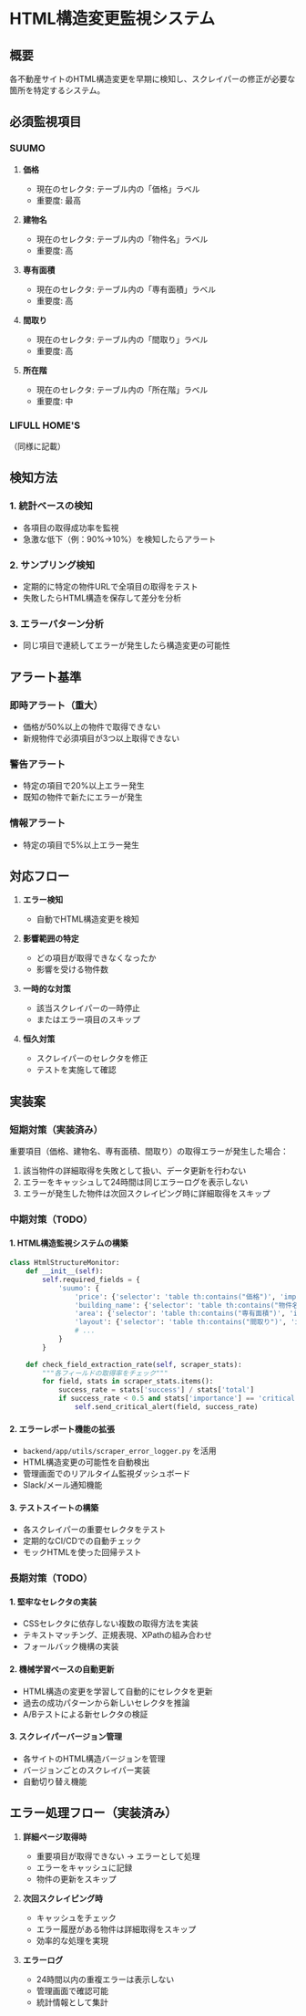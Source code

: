 # HTML構造変更監視システム

## 概要

各不動産サイトのHTML構造変更を早期に検知し、スクレイパーの修正が必要な箇所を特定するシステム。

## 必須監視項目

### SUUMO
1. **価格**
   - 現在のセレクタ: テーブル内の「価格」ラベル
   - 重要度: 最高
   
2. **建物名**
   - 現在のセレクタ: テーブル内の「物件名」ラベル
   - 重要度: 高
   
3. **専有面積**
   - 現在のセレクタ: テーブル内の「専有面積」ラベル
   - 重要度: 高
   
4. **間取り**
   - 現在のセレクタ: テーブル内の「間取り」ラベル
   - 重要度: 高
   
5. **所在階**
   - 現在のセレクタ: テーブル内の「所在階」ラベル
   - 重要度: 中

### LIFULL HOME'S
（同様に記載）

## 検知方法

### 1. 統計ベースの検知
- 各項目の取得成功率を監視
- 急激な低下（例：90%→10%）を検知したらアラート

### 2. サンプリング検知
- 定期的に特定の物件URLで全項目の取得をテスト
- 失敗したらHTML構造を保存して差分を分析

### 3. エラーパターン分析
- 同じ項目で連続してエラーが発生したら構造変更の可能性

## アラート基準

### 即時アラート（重大）
- 価格が50%以上の物件で取得できない
- 新規物件で必須項目が3つ以上取得できない

### 警告アラート
- 特定の項目で20%以上エラー発生
- 既知の物件で新たにエラーが発生

### 情報アラート
- 特定の項目で5%以上エラー発生

## 対応フロー

1. **エラー検知**
   - 自動でHTML構造変更を検知

2. **影響範囲の特定**
   - どの項目が取得できなくなったか
   - 影響を受ける物件数

3. **一時的な対策**
   - 該当スクレイパーの一時停止
   - またはエラー項目のスキップ

4. **恒久対策**
   - スクレイパーのセレクタを修正
   - テストを実施して確認

## 実装案

### 短期対策（実装済み）
重要項目（価格、建物名、専有面積、間取り）の取得エラーが発生した場合：
1. 該当物件の詳細取得を失敗として扱い、データ更新を行わない
2. エラーをキャッシュして24時間は同じエラーログを表示しない
3. エラーが発生した物件は次回スクレイピング時に詳細取得をスキップ

### 中期対策（TODO）

#### 1. HTML構造監視システムの構築
```python
class HtmlStructureMonitor:
    def __init__(self):
        self.required_fields = {
            'suumo': {
                'price': {'selector': 'table th:contains("価格")', 'importance': 'critical'},
                'building_name': {'selector': 'table th:contains("物件名")', 'importance': 'high'},
                'area': {'selector': 'table th:contains("専有面積")', 'importance': 'high'},
                'layout': {'selector': 'table th:contains("間取り")', 'importance': 'high'},
                # ...
            }
        }
        
    def check_field_extraction_rate(self, scraper_stats):
        """各フィールドの取得率をチェック"""
        for field, stats in scraper_stats.items():
            success_rate = stats['success'] / stats['total']
            if success_rate < 0.5 and stats['importance'] == 'critical':
                self.send_critical_alert(field, success_rate)
```

#### 2. エラーレポート機能の拡張
- `backend/app/utils/scraper_error_logger.py` を活用
- HTML構造変更の可能性を自動検出
- 管理画面でのリアルタイム監視ダッシュボード
- Slack/メール通知機能

#### 3. テストスイートの構築
- 各スクレイパーの重要セレクタをテスト
- 定期的なCI/CDでの自動チェック
- モックHTMLを使った回帰テスト

### 長期対策（TODO）

#### 1. 堅牢なセレクタの実装
- CSSセレクタに依存しない複数の取得方法を実装
- テキストマッチング、正規表現、XPathの組み合わせ
- フォールバック機構の実装

#### 2. 機械学習ベースの自動更新
- HTML構造の変更を学習して自動的にセレクタを更新
- 過去の成功パターンから新しいセレクタを推論
- A/Bテストによる新セレクタの検証

#### 3. スクレイパーバージョン管理
- 各サイトのHTML構造バージョンを管理
- バージョンごとのスクレイパー実装
- 自動切り替え機能

## エラー処理フロー（実装済み）

1. **詳細ページ取得時**
   - 重要項目が取得できない → エラーとして処理
   - エラーをキャッシュに記録
   - 物件の更新をスキップ

2. **次回スクレイピング時**
   - キャッシュをチェック
   - エラー履歴がある物件は詳細取得をスキップ
   - 効率的な処理を実現

3. **エラーログ**
   - 24時間以内の重複エラーは表示しない
   - 管理画面で確認可能
   - 統計情報として集計